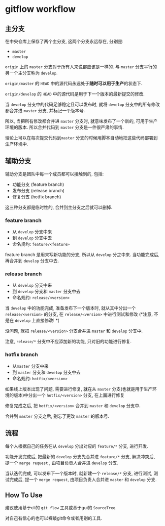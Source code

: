 # gitflow workflow

## 主分支

在中央仓库上保存了两个主分支, 这两个分支永远存在, 分别是:
 - `master`
 - `develop`
 
`origin` 上的 `master` 分支对于所有人来说都应该是一样的. 与 `master` 分支平行的另一个主分支称为 `develop`.

`origin/master` 的 `HEAD` 中的源代码永远处于**随时可以用于生产**的状态下.

`origin/develop`  的 `HEAD` 中的源代码是用于下一个版本的最新提交的修改. 

当 `develop` 分支中的代码足够稳定且可以发布时, 就将 `develop` 分支中的所有修改都合并进 `master` 分支, 并标记一个版本号.
 
所以, 当把所有修改都合并进 `master` 分支时, 就意味发布了一个新的, 可用于生产环境的版本. 所以合并代码到 `master` 分支是一件很严肃的事情.

理论上可以在每次提交代码到`master` 分支的时候用脚本自动地把这些代码部署到生产环境中.

## 辅助分支

辅助分支是团队中每一个成员都可以接触到的, 包括:

- 功能分支 (feature branch)
- 发布分支 (release branch)
- 修复分支 (hotfix branch)

这三种分支都是临时性的, 合并到主分支之后就可以删掉.

### feature branch

- 从 `develop` 分支中来
- 到 `develop` 分支中去
- 命名规约: `feature/<feature>`

feature branch 是用来写新功能的分支, 所以从 `develop` 分之中来. 当功能完成后, 再合并到 `develop` 分支中去.

### release branch

- 从 `develop` 分支中来
- 到 `develop` 分支和 `master` 分支中去
- 命名规约: `release/<version>`

当 `develop` 中的功能完成, 准备发布下一个版本时, 就从其中分出一个 `release/<version>` 的分支, 在 `release/<version>` 中进行测试和修改 (*注意, 不是在 `develop` 上直接修改! *)

没问题, 就把 `release/<version>` 分支合并进 `master` 和 `develop` 分支中.

注意, `release/*` 分支中不应添加新的功能, 只对旧的功能进行修复.

### hotfix branch

- 从`master` 分支中来
- 到 `master` 分支和 `develop` 分支中去
- 命名规约: `hotfix/<version>`

如果线上版本出现了问题, 需要进行修复, 就在从 `master` 分支(也就是用于生产环境的版本)中分出一个 `hotfix/<version>` 分支, 在上面进行修复

修复完成之后, 把 `hotfix/<version>` 合并到 `master` 和 `develop` 分支中.

合并到 `master` 分支之后, 别忘了更改 `master` 的版本号.

## 流程

每个人根据自己的任务在从 `develop` 分出对应的 `feature/*` 分支, 进行开发.

功能开发完成后, 把最新的 `develop` 分支先合并进 `feature/*` 分支, 解决冲突后, 提一个 `merge request` , 由项目负责人合并进 `develop` 分支.

当认迭代完成, 可以发布下一个版本时, 就新建一个 `release/*` 分支, 进行测试, 测试完成后, 提一个 `merge request`, 由项目负责人合并进 `master` 和 `develop` 分支.

## How To Use

建议使用基于cli的 `git flow` 工具或基于gui的 `SourceTree`.

对自己有信心的也可以裸敲git命令或者用别的工具.
